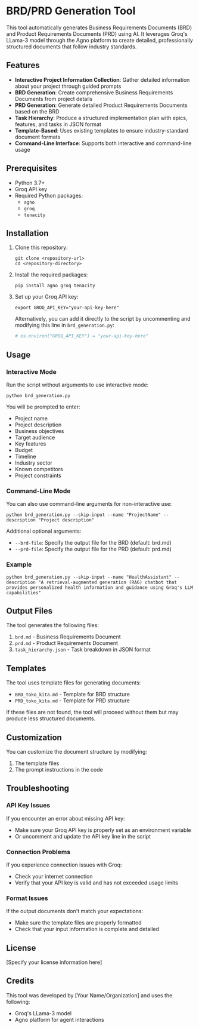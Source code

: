 # BRD/PRD Generation Tool

This tool automatically generates Business Requirements Documents (BRD) and Product Requirements Documents (PRD) using AI. It leverages Groq's LLama-3 model through the Agno platform to create detailed, professionally structured documents that follow industry standards.

## Features

- **Interactive Project Information Collection**: Gather detailed information about your project through guided prompts
- **BRD Generation**: Create comprehensive Business Requirements Documents from project details
- **PRD Generation**: Generate detailed Product Requirements Documents based on the BRD
- **Task Hierarchy**: Produce a structured implementation plan with epics, features, and tasks in JSON format
- **Template-Based**: Uses existing templates to ensure industry-standard document formats
- **Command-Line Interface**: Supports both interactive and command-line usage

## Prerequisites

- Python 3.7+
- Groq API key
- Required Python packages:
  - `agno`
  - `groq`
  - `tenacity`

## Installation

1. Clone this repository:

   ```
   git clone <repository-url>
   cd <repository-directory>
   ```

2. Install the required packages:

   ```
   pip install agno groq tenacity
   ```

3. Set up your Groq API key:

   ```
   export GROQ_API_KEY="your-api-key-here"
   ```

   Alternatively, you can add it directly to the script by uncommenting and modifying this line in `brd_generation.py`:

   ```python
   # os.environ["GROQ_API_KEY"] = "your-api-key-here"
   ```

## Usage

### Interactive Mode

Run the script without arguments to use interactive mode:

```
python brd_generation.py
```

You will be prompted to enter:

- Project name
- Project description
- Business objectives
- Target audience
- Key features
- Budget
- Timeline
- Industry sector
- Known competitors
- Project constraints

### Command-Line Mode

You can also use command-line arguments for non-interactive use:

```
python brd_generation.py --skip-input --name "ProjectName" --description "Project description"
```

Additional optional arguments:

- `--brd-file`: Specify the output file for the BRD (default: brd.md)
- `--prd-file`: Specify the output file for the PRD (default: prd.md)

### Example

```
python brd_generation.py --skip-input --name "HealthAssistant" --description "A retrieval-augmented generation (RAG) chatbot that provides personalized health information and guidance using Groq's LLM capabilities"
```

## Output Files

The tool generates the following files:

1. `brd.md` - Business Requirements Document
2. `prd.md` - Product Requirements Document
3. `task_hierarchy.json` - Task breakdown in JSON format

## Templates

The tool uses template files for generating documents:

- `BRD_toko_kita.md` - Template for BRD structure
- `PRD_toko_kita.md` - Template for PRD structure

If these files are not found, the tool will proceed without them but may produce less structured documents.

## Customization

You can customize the document structure by modifying:

1. The template files
2. The prompt instructions in the code

## Troubleshooting

### API Key Issues

If you encounter an error about missing API key:

- Make sure your Groq API key is properly set as an environment variable
- Or uncomment and update the API key line in the script

### Connection Problems

If you experience connection issues with Groq:

- Check your internet connection
- Verify that your API key is valid and has not exceeded usage limits

### Format Issues

If the output documents don't match your expectations:

- Make sure the template files are properly formatted
- Check that your input information is complete and detailed

## License

[Specify your license information here]

## Credits

This tool was developed by [Your Name/Organization] and uses the following:

- Groq's LLama-3 model
- Agno platform for agent interactions
